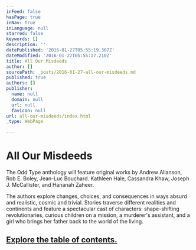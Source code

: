 ```yaml
---
inFeed: false
hasPage: true
inNav: true
inLanguage: null
starred: false
keywords: []
description: ''
datePublished: '2016-01-27T05:55:19.307Z'
dateModified: '2016-01-27T05:55:17.210Z'
title: All Our Misdeeds
author: []
sourcePath: _posts/2016-01-27-all-our-misdeeds.md
published: true
authors: []
publisher:
  name: null
  domain: null
  url: null
  favicon: null
url: all-our-misdeeds/index.html
_type: WebPage

---
```

# All Our Misdeeds

The Odd Type anthology will feature original works by Andrew Allanson, Rob E. Boley, Jean-Luc Bouchard. Kathleen Hale, Cassandra Khaw, Joseph J. McCallister, and Hananah Zaheer.  

The authors explore changes, choices, and consequences in ways absurd and realistic, cosmic and trivial. Stories traverse different realities and continents and feature a spectacular cast of characters: shape-shifting revolutionaries, curious children on a mission, a murderer's assistant, and a girl who brings her father back to the world of the living.

## [Explore the table of contents.][0]

[0]: https://thegrid.ai/oddtype/table-of-contents/